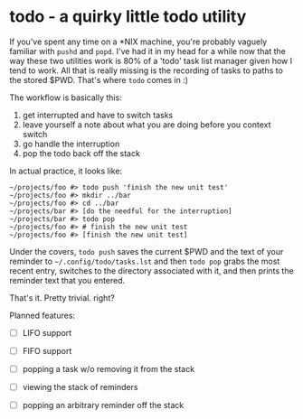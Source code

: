 # todo - a quirky little todo utility

If you've spent any time on a *NIX machine, you're probably vaguely familiar with
`pushd` and `popd`. I've had it in my head for a while now that the way these
two utilities work is 80% of a 'todo' task list manager given how I
tend to work. All that is really missing is the recording of tasks to paths to
the stored $PWD. That's where `todo` comes in :)

The workflow is basically this:
1. get interrupted and have to switch tasks
2. leave yourself a note about what you are doing before you context switch
3. go handle the interruption
4. pop the todo back off the stack

In actual practice, it looks like:
```
~/projects/foo #> todo push 'finish the new unit test'
~/projects/foo #> mkdir ../bar
~/projects/foo #> cd ../bar
~/projects/bar #> [do the needful for the interruption]
~/projects/bar #> todo pop
~/projects/foo #> # finish the new unit test
~/projects/foo #> [finish the new unit test]
```

Under the covers, `todo push` saves the current $PWD and the text of your reminder to
`~/.config/todo/tasks.lst` and then `todo pop` grabs the most recent entry,
switches to the directory associated with it, and then prints the reminder text
that you entered.

That's it. Pretty trivial. right?

Planned features:

- [ ] LIFO support
- [ ] FIFO support
- [ ] popping a task w/o removing it from the stack
- [ ] viewing the stack of reminders
- [ ] popping an arbitrary reminder off the stack

